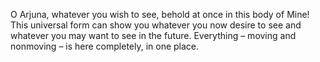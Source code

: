 O Arjuna, whatever you wish to see, behold at once in this body of Mine! This universal form can show you whatever you now desire to see and whatever you may want to see in the future. Everything – moving and nonmoving – is here completely, in one place.